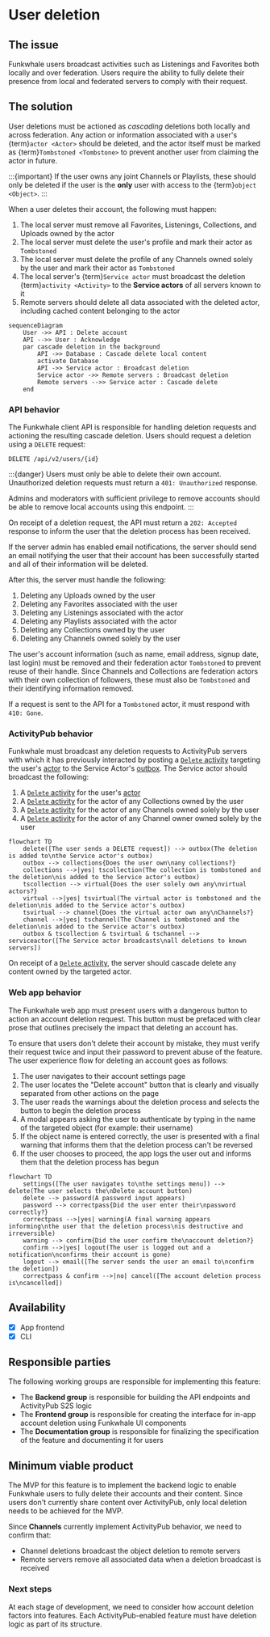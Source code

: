 # User deletion

## The issue

Funkwhale users broadcast activities such as Listenings and Favorites both locally and over federation. Users require the ability to fully delete their presence from local and federated servers to comply with their request.

## The solution

User deletions must be actioned as _cascading_ deletions both locally and across federation. Any action or information associated with a user's {term}`actor <Actor>` should be deleted, and the actor itself must be marked as {term}`Tombstoned <Tombstone>` to prevent another user from claiming the actor in future.

:::{important}
If the user owns any joint Channels or Playlists, these should only be deleted if the user is the **only** user with access to the {term}`object <Object>`.
:::

When a user deletes their account, the following must happen:

1. The local server must remove all Favorites, Listenings, Collections, and Uploads owned by the actor
2. The local server must delete the user's profile and mark their actor as `Tombstoned`
3. The local server must delete the profile of any Channels owned solely by the user and mark their actor as `Tombstoned`
4. The local server's {term}`Service actor` must broadcast the deletion {term}`activity <Activity>` to the **Service actors** of all servers known to it
5. Remote servers should delete all data associated with the deleted actor, including cached content belonging to the actor

```{mermaid}
sequenceDiagram
    User ->> API : Delete account
    API -->> User : Acknowledge
    par cascade deletion in the background
        API ->> Database : Cascade delete local content
        activate Database
        API ->> Service actor : Broadcast deletion
        Service actor ->> Remote servers : Broadcast deletion
        Remote servers -->> Service actor : Cascade delete
    end
```

### API behavior

The Funkwhale client API is responsible for handling deletion requests and actioning the resulting cascade deletion. Users should request a deletion using a `DELETE` request:

```text
DELETE /api/v2/users/{id}
```

:::{danger}
Users must only be able to delete their own account. Unauthorized deletion requests must return a `401: Unauthorized` response.

Admins and moderators with sufficient privilege to remove accounts should be able to remove local accounts using this endpoint.
:::

On receipt of a deletion request, the API must return a `202: Accepted` response to inform the user that the deletion process has been received.

If the server admin has enabled email notifications, the server should send an email notifying the user that their account has been successfully started and all of their information will be deleted.

After this, the server must handle the following:

1. Deleting any Uploads owned by the user
2. Deleting any Favorites associated with the user
3. Deleting any Listenings associated with the actor
4. Deleting any Playlists associated with the actor
5. Deleting any Collections owned by the user
6. Deleting any Channels owned solely by the user

The user's account information (such as name, email address, signup date, last login) must be removed and their federation actor `Tombstoned` to prevent reuse of their handle. Since Channels and Collections are federation actors with their own collection of followers, these must also be `Tombstoned` and their identifying information removed.

If a request is sent to the API for a `Tombstoned` actor, it must respond with `410: Gone`.

### ActivityPub behavior

Funkwhale must broadcast any deletion requests to ActivityPub servers with which it has previously interacted by posting a [`Delete` activity][delete] targeting the user's [actor] to the Service Actor's [outbox]. The Service actor should broadcast the following:

1. A [`Delete` activity][delete] for the user's [actor]
2. A [`Delete` activity][delete] for the actor of any Collections owned by the user
3. A [`Delete` activity][delete] for the actor of any Channels owned solely by the user
4. A [`Delete` activity][delete] for the actor of any Channel owner owned solely by the user

```{mermaid}
flowchart TD
    delete([The user sends a DELETE request]) --> outbox(The deletion is added to\nthe Service actor's outbox)
    outbox --> collections{Does the user own\nany collections?}
    collections -->|yes| tscollection(The collection is tombstoned and the deletion\nis added to the Service actor's outbox)
    tscollection --> virtual{Does the user solely own any\nvirtual actors?}
    virtual -->|yes| tsvirtual(The virtual actor is tombstoned and the deletion\nis added to the Service actor's outbox)
    tsvirtual --> channel{Does the virtual actor own any\nChannels?}
    channel -->|yes| tschannel(The Channel is tombstoned and the deletion\nis added to the Service actor's outbox)
    outbox & tscollection & tsvirtual & tschannel --> serviceactor([The Service actor broadcasts\nall deletions to known servers])
```

On receipt of a [`Delete` activity][delete], the server should cascade delete any content owned by the targeted actor.

### Web app behavior

The Funkwhale web app must present users with a dangerous button to action an account deletion request. This button must be prefaced with clear prose that outlines precisely the impact that deleting an account has.

To ensure that users don't delete their account by mistake, they must verify their request twice and input their password to prevent abuse of the feature. The user experience flow for deleting an account goes as follows:

1. The user navigates to their account settings page
2. The user locates the "Delete account" button that is clearly and visually separated from other actions on the page
3. The user reads the warnings about the deletion process and selects the button to begin the deletion process
4. A modal appears asking the user to authenticate by typing in the name of the targeted object (for example: their username)
5. If the object name is entered correctly, the user is presented with a final warning that informs them that the deletion process can't be reversed
6. If the user chooses to proceed, the app logs the user out and informs them that the deletion process has begun

```{mermaid}
flowchart TD
    settings([The user navigates to\nthe settings menu]) --> delete(The user selects the\nDelete account button)
    delete --> password(A password input appears)
    password --> correctpass{Did the user enter their\npassword correctly?}
    correctpass -->|yes| warning(A final warning appears informing\nthe user that the deletion process\nis destructive and irreversible)
    warning --> confirm{Did the user confirm the\naccount deletion?}
    confirm -->|yes| logout(The user is logged out and a notification\nconfirms their account is gone)
    logout --> email([The server sends the user an email to\nconfirm the deletion])
    correctpass & confirm -->|no| cancel([The account deletion process is\ncancelled])
```

## Availability

- [x] App frontend
- [x] CLI

## Responsible parties

The following working groups are responsible for implementing this feature:

- The **Backend group** is responsible for building the API endpoints and ActivityPub S2S logic
- The **Frontend group** is responsible for creating the interface for in-app account deletion using Funkwhale UI components
- The **Documentation group** is responsible for finalizing the specification of the feature and documenting it for users

## Minimum viable product

The MVP for this feature is to implement the backend logic to enable Funkwhale users to fully delete their accounts and their content. Since users don't currently share content over ActivityPub, only local deletion needs to be achieved for the MVP.

Since **Channels** currently implement ActivityPub behavior, we need to confirm that:

- Channel deletions broadcast the object deletion to remote servers
- Remote servers remove all associated data when a deletion broadcast is received

### Next steps

At each stage of development, we need to consider how account deletion factors into features. Each ActivityPub-enabled feature must have deletion logic as part of its structure.

[outbox]: https://www.w3.org/TR/activitypub/#outbox
[actor]: https://www.w3.org/TR/activitypub/#actors
[delete]: https://www.w3.org/TR/activitypub/#delete-activity-outbox
